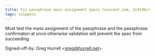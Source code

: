 ```yaml
---
title: Fix passphrase mass assignment specs (wincent.com, 3c019bc)
tags: snippets
---
```


Must test the mass assignment of the passphrase and the passphrase confirmaton at once otherwise validation will prevent the spec from succeeding.

Signed-off-by: Greg Hurrell &lt;greg@hurrell.net&gt;

